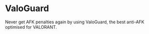 # ValoGuard
 Never get AFK penalties again by using ValoGuard, the best anti-AFK optimised for VALORANT.
